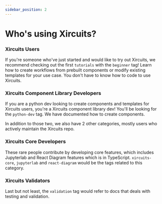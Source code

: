 ```yaml
---
sidebar_position: 2
---
```


# Who's using Xircuits?
### Xircuits Users
If you're someone who've just started and would like to try out Xircuits, we recommend checking out the first `tutorials` with the `beginner` tag! Learn how to create workflows from prebuilt components or modify existing templates for your use case. You don't have to know how to code to use Xircuits. 

### Xircuits Component Library Developers
If you are a python dev looking to create components and templates for Xircuits users, you're a Xircuits component library dev! You'll be looking for the `python-dev` tag. We have documented how to create components.

In addition to those two, we also have 2 other categories, mostly users who actively maintain the Xircuits repo.
### Xircuits Core Developers
These rare people contribute by developing core features, which includes Jupyterlab and React Diagram features which is in TypeScript. `xircuits-core`, `jupyterlab` and `react-diagram` would be the tags related to this category.

### Xircuits Validators
Last but not least, the `validation` tag would refer to docs that deals with testing and validation. 